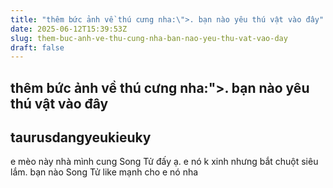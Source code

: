 ```yaml
---
title: "thêm bức ảnh về thú cưng nha:\">. bạn nào yêu thú vật vào đây"
date: 2025-06-12T15:39:53Z
slug: them-buc-anh-ve-thu-cung-nha-ban-nao-yeu-thu-vat-vao-day
draft: false
---
```


## thêm bức ảnh về thú cưng nha:">. bạn nào yêu thú vật vào đây

## taurusdangyeukieuky

e mèo này nhà mình cung Song Tử đấy ạ. e nó k xinh nhưng bắt chuột siêu lắm. bạn nào Song Tử like mạnh cho e nó nha